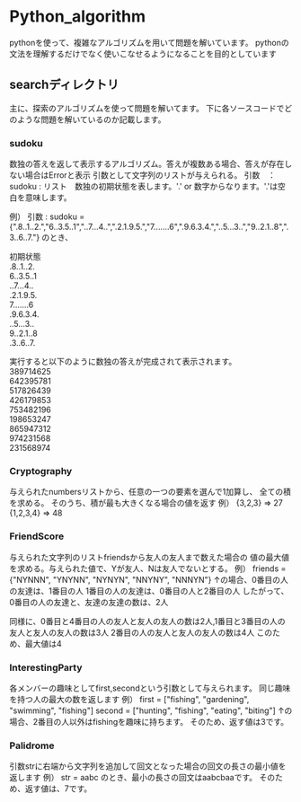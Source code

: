 # Python_algorithm
pythonを使って、複雑なアルゴリズムを用いて問題を解いています。
pythonの文法を理解するだけでなく使いこなせるようになることを目的としています

## searchディレクトリ
主に、探索のアルゴリズムを使って問題を解いてます。
下に各ソースコードでどのような問題を解いているのか記載します。

### sudoku
数独の答えを返して表示するアルゴリズム。答えが複数ある場合、答えが存在しない場合はErrorと表示
引数として文字列のリストが与えられる。
引数　：
sudoku  : リスト　数独の初期状態を表します。'.' or 数字からなります。'.'は空白を意味します。

例）
引数 : sudoku ={".8..1..2.","6..3.5..1","..7...4..",".2.1.9.5.","7.......6",".9.6.3.4.","..5...3..","9..2.1..8",".3..6..7."}
のとき、
  
初期状態  
.8..1..2.  
6..3.5..1  
..7...4..  
.2.1.9.5.  
7.......6  
.9.6.3.4.  
..5...3..  
9..2.1..8  
.3..6..7.  
  
実行すると以下のように数独の答えが完成されて表示されます。  
389714625  
642395781  
517826439  
426179853  
753482196  
198653247  
865947312  
974231568  
231568974  
  

### Cryptography
与えられたnumbersリストから、任意の一つの要素を選んで1加算し、
全ての積を求める。
そのうち、積が最も大きくなる場合の値を返す
例）
{3,2,3} => 27
{1,2,3,4} => 48

### FriendScore
与えられた文字列のリストfriendsから友人の友人まで数えた場合の
値の最大値を求める。与えられた値で、Yが友人、Nは友人でないとする。
例）
friends ={"NYNNN", "YNYNN", "NYNYN", "NNYNY", "NNNYN"}
↑の場合、0番目の人の友達は、1番目の人
1番目の人の友達は、0番目の人と2番目の人
したがって、0番目の人の友達と、友達の友達の数は、2人

同様に、0番目と4番目の人の友人と友人の友人の数は2人,1番目と3番目の人の友人と友人の友人の数は3人
2番目の人の友人と友人の友人の数は4人
このため、最大値は4

### InterestingParty
各メンバーの趣味としてfirst,secondという引数として与えられます。
同じ趣味を持つ人の最大の数を返します
例）
first = ["fishing", "gardening", "swimming", "fishing"]
second = ["hunting", "fishing", "eating", "biting"]
↑の場合、2番目の人以外はfishingを趣味に持ちます。
そのため、返す値は3です。

### Palidrome
引数strに右端から文字列を追加して回文となった場合の回文の長さの最小値を返します
例）
str = aabc
のとき、最小の長さの回文はaabcbaaです。
そのため、返す値は、7です。
